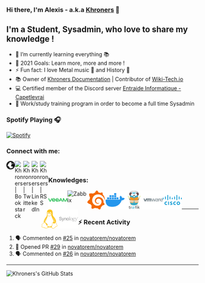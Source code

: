 ### Hi there, I'm Alexis - a.k.a [Khroners][website] 👋

## I'm a Student, Sysadmin, who love to share my knowledge !

- 🌱 I’m currently learning everything 📚
- 🥅 2021 Goals: Learn more, more and more !
- ⚡ Fun fact: I love Metal music 🤘 and History 📖
- 📚 Owner of <a href="https://docs.khroners.fr">Khroners Documentation</a> | Contributor of <a href="https://wiki-tech.io">Wiki-Tech.io</a>
- 💻 Certified member of the Discord server <a href="https://discord.gg/informatique">Entraide Informatique - Capetlevrai</a>
- 🎯 Work/study training program in order to become a full time Sysadmin

### Spotify Playing 🎧

[![Spotify](https://spotify-now-playing-1.vercel.app/api/spotify-playing)](https://open.spotify.com/user/11179009124?si=b49c4aeb379d473c)

### Connect with me:

[<img align="left" alt="Khroners | Website" width="22px" src="https://raw.githubusercontent.com/iconic/open-iconic/master/svg/globe.svg" />][website]
[<img align="left" alt="Khroners | Bookstack" width="22px" src="https://cdn.jsdelivr.net/npm/simple-icons@v4/icons/bookstack.svg" />][documentation]
[<img align="left" alt="Khroners | Twitter" width="22px" src="https://cdn.jsdelivr.net/npm/simple-icons@v3/icons/twitter.svg" />][twitter]
[<img align="left" alt="Khroners | LinkedIn" width="22px" src="https://cdn.jsdelivr.net/npm/simple-icons@v3/icons/linkedin.svg" />][linkedin]
[<img align="left" alt="Khroners | RSS" width="22px" src="https://cdn.jsdelivr.net/npm/simple-icons@v3/icons/rss.svg" />][rss]

<br />


### Knowledges:
[<img align="left" alt="Windows" width="50px" src="https://raw.githubusercontent.com/Khroners/Khroners/e70978f8e07f54f959d68fd625c37846c33f6576/images/icons/veeam.svg" />][Windows]
[<img align="left" alt="Zabbix" width="50px" src="https://www.vectorlogo.zone/logos/zabbix/zabbix-icon.svg" />][Zabbix]
[<img align="left" alt="Grafana" width="50px" src="https://raw.githubusercontent.com/Khroners/Khroners/75f36a6e65eec93dea4b725335e167c734ea6b59/images/icons/grafana%20(1).svg" />][Grafana]
[<img align="left" alt="Docker" width="50px" src="https://raw.githubusercontent.com/Khroners/Khroners/621ea89174284bee13392549683d327a7ee9c3ff/images/icons/docker%20(1).svg" />][Docker]
[<img align="left" alt="Traefik" width="50px" src="https://github.com/Khroners/Khroners/blob/main/images/icons/traefik.png?raw=true" />][Traefik]
[<img align="left" alt="VMware" width="50px" src="https://raw.githubusercontent.com/Khroners/Khroners/75f36a6e65eec93dea4b725335e167c734ea6b59/images/icons/vmware%20(1).svg" />][VMware]
[<img align="left" alt="Cisco" width="50px" src="https://raw.githubusercontent.com/Khroners/Khroners/75f36a6e65eec93dea4b725335e167c734ea6b59/images/icons/cisco%20(1).svg" />][Cisco]
[<img align="left" alt="Linux" width="50px" src="https://raw.githubusercontent.com/Khroners/Khroners/75f36a6e65eec93dea4b725335e167c734ea6b59/images/icons/linux%20(1).svg" />][Linux]
[<img align="left" alt="Synology" width="50px" src="https://raw.githubusercontent.com/Khroners/Khroners/75f36a6e65eec93dea4b725335e167c734ea6b59/images/icons/synology%20(1).svg" />][Synology]

<br />
<br />

---

### :zap: Recent Activity
<!--START_SECTION:activity-->
1. 🗣 Commented on [#25](https://github.com/novatorem/novatorem/issues/25) in [novatorem/novatorem](https://github.com/novatorem/novatorem)
2. 💪 Opened PR [#29](https://github.com/novatorem/novatorem/pull/29) in [novatorem/novatorem](https://github.com/novatorem/novatorem)
3. 🗣 Commented on [#26](https://github.com/novatorem/novatorem/issues/26) in [novatorem/novatorem](https://github.com/novatorem/novatorem)
<!--END_SECTION:activity-->


---

  <img align="left" alt="Khroners's GitHub Stats" src="https://github-readme-stats-khroners.vercel.app/api?username=Khroners&show_icons=true&theme=radical&hide_border=true" />

[website]: https://alexisbonnet.fr
[documentation]: https://docs.khroners.fr
[twitter]: https://twitter.com/Khronerss
[linkedin]: https://www.linkedin.com/in/alexis-bonnet-396739185
[rss]: https://rss.khroners.fr
[Grafana]: https://docs.khroners.fr/search?term=grafana
[Docker]: https://docs.khroners.fr/search?term=docker
[Zabbix]: https://docs.khroners.fr/search?term=zabbix
[Traefik]: https://docs.khroners.fr/books/traefik-reverse-proxy-et-portainer/page/traefik-avec-a-sur-ssl-labs-et-les-headers
[Veeam]: https://docs.khroners.fr/search?term=veeam
[Windows]: https://docs.khroners.fr/shelves/windows
[VMware]: https://docs.khroners.fr/books/vmware
[Cisco]: https://docs.khroners.fr/books/cisco
[Linux]: https://docs.khroners.fr/shelves/linux
[Synology]: https://docs.khroners.fr/books/synology
[wiki-tech]: https://wiki-tech.io/
